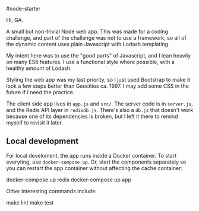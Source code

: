 #node-starter

Hi, GA.

A small but non-trivial Node web app. This was made for a coding challenge, and part of the challenge was not to use a framework, so all of the dynamic content uses plain Javascript with Lodash templating.

My intent here was to use the "good parts" of Javascript, and I lean heavily on many ES6 features. I use a functional style where possible, with a healthy amount of Lodash. 

Styling the web app was my last priority, so I just used Bootstrap to make it look a few steps better than Geocities ca. 1997. I may add some CSS in the future if I need the practice.

The client side app lives in `app.js` and `src/`. The server code is in `server.js`, and the Redis API layer in `redisdb.js`. There's also a `db.js` that doesn't work because one of its dependencies is broken, but I left it there to remind myself to revisit it later.

## Local development

For local develoment, the app runs inside a Docker container. To start everyting, use `docker-compose up`. Or, start the components separately so you can restart the app container without affecting the cache container:

  docker-compose up redis
  docker-compose up app

Other interesting commands include:

  make lint
  make test

